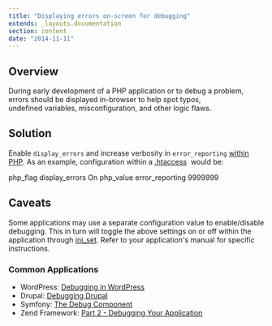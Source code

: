 ```yaml
---
title: "Displaying errors on-screen for debugging"
extends: _layouts.documentation
section: content
date: "2014-11-11"
---
```


## Overview

During early development of a PHP application or to debug a problem, errors should be displayed in-browser to help spot typos, undefined variables, misconfiguration, and other logic flaws.

## Solution

Enable `display_errors` and increase verbosity in `error_reporting` [within PHP](/docs/php/changing-php-settings/ "Changing PHP settings"). As an example, configuration within a [.htaccess](/docs/guides/htaccess-guide/ ".htaccess Guide")  would be:

php\_flag display\_errors On
php\_value error\_reporting 9999999

## Caveats

Some applications may use a separate configuration value to enable/disable debugging. This in turn will toggle the above settings on or off within the application through [ini\_set](http://php.net/ini_set). Refer to your application's manual for specific instructions.

### Common Applications

- WordPress: [Debugging in WordPress](http://codex.wordpress.org/Debugging_in_WordPress)
- Drupal: [Debugging Drupal](http://ratatosk.net/drupal/tutorials/debugging-drupal.html)
- Symfony: [The Debug Component](http://symfony.com/doc/current/components/debug/introduction.html)
- Zend Framework: [Part 2 - Debugging Your Application](http://devzone.zend.com/1735/zend-framework-tutorial-series-part-2_debugging-your-application/)

